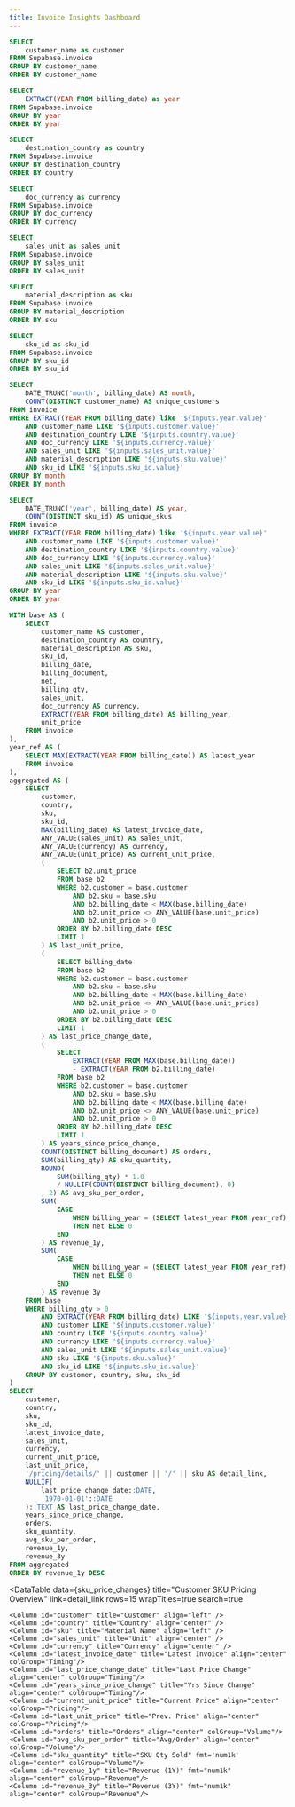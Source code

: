 ```yaml
---
title: Invoice Insights Dashboard
---
```


```sql customer
SELECT
    customer_name as customer
FROM Supabase.invoice
GROUP BY customer_name
ORDER BY customer_name
```

```sql year
SELECT
    EXTRACT(YEAR FROM billing_date) as year 
FROM Supabase.invoice
GROUP BY year
ORDER BY year
```

```sql country
SELECT
    destination_country as country
FROM Supabase.invoice
GROUP BY destination_country
ORDER BY country
```

```sql currency
SELECT
    doc_currency as currency
FROM Supabase.invoice
GROUP BY doc_currency
ORDER BY currency
```

```sql sales_unit
SELECT
    sales_unit as sales_unit
FROM Supabase.invoice
GROUP BY sales_unit
ORDER BY sales_unit
```

```sql sku
SELECT
    material_description as sku
FROM Supabase.invoice
GROUP BY material_description
ORDER BY sku
```

```sql sku_id
SELECT
    sku_id as sku_id
FROM Supabase.invoice
GROUP BY sku_id
ORDER BY sku_id
```

<center>
<Dropdown data={customer} name=customer value=customer title="Customer">
    <DropdownOption value="%" valueLabel="All"/>
</Dropdown>

<Dropdown data={year} name=year value=year title="Year" defaultValue="%">
    <DropdownOption value="%" valueLabel="All"/>
</Dropdown>

<Dropdown data={country} name=country value=country title="Country" defaultValue="%">
    <DropdownOption value="%" valueLabel="All"/>
</Dropdown>

<Dropdown data={currency} name=currency value=currency title="Currency" defaultValue="%">
    <DropdownOption value="%" valueLabel="All"/>
</Dropdown>

<Dropdown data={sales_unit} name=sales_unit value=sales_unit title="Sales Unit" defaultValue="%">
    <DropdownOption value="%" valueLabel="All"/>
</Dropdown>

<Dropdown data={sku} name=sku value=sku title="SKU" defaultValue="%">
    <DropdownOption value="%" valueLabel="All"/>
</Dropdown>

<Dropdown data={sku_id} name=sku_id value=sku_id title="SKU ID" defaultValue="%">
    <DropdownOption value="%" valueLabel="All"/>
</Dropdown>
</center>

```sql total_cust_served
SELECT
    DATE_TRUNC('month', billing_date) AS month,
    COUNT(DISTINCT customer_name) AS unique_customers
FROM invoice
WHERE EXTRACT(YEAR FROM billing_date) like '${inputs.year.value}'
    AND customer_name LIKE '${inputs.customer.value}'
    AND destination_country LIKE '${inputs.country.value}'
    AND doc_currency LIKE '${inputs.currency.value}'
    AND sales_unit LIKE '${inputs.sales_unit.value}'
    AND material_description LIKE '${inputs.sku.value}'  
    AND sku_id LIKE '${inputs.sku_id.value}'
GROUP BY month
ORDER BY month
```

```sql sku_count_served
SELECT
    DATE_TRUNC('year', billing_date) AS year,
    COUNT(DISTINCT sku_id) AS unique_skus
FROM invoice
WHERE EXTRACT(YEAR FROM billing_date) like '${inputs.year.value}'
    AND customer_name LIKE '${inputs.customer.value}'
    AND destination_country LIKE '${inputs.country.value}'
    AND doc_currency LIKE '${inputs.currency.value}'
    AND sales_unit LIKE '${inputs.sales_unit.value}'
    AND material_description LIKE '${inputs.sku.value}'
    AND sku_id LIKE '${inputs.sku_id.value}'
GROUP BY year
ORDER BY year
```

<Grid cols=2>
<LineChart 
    data={total_cust_served}
    x=month
    y=unique_customers
    title="Total Customers Served Over Time"
/>

<LineChart 
    data={sku_count_served}
    x=year
    y=unique_skus
    title="SKU Count Served Over Time"
/>
</Grid>

```sql sku_price_changes
WITH base AS (
    SELECT
        customer_name AS customer,
        destination_country AS country,
        material_description AS sku,
        sku_id,
        billing_date,
        billing_document,
        net,
        billing_qty,
        sales_unit,
        doc_currency AS currency,
        EXTRACT(YEAR FROM billing_date) AS billing_year,
        unit_price
    FROM invoice
),  
year_ref AS (
    SELECT MAX(EXTRACT(YEAR FROM billing_date)) AS latest_year
    FROM invoice
),
aggregated AS (
    SELECT
        customer,
        country,
        sku,
        sku_id,
        MAX(billing_date) AS latest_invoice_date,
        ANY_VALUE(sales_unit) AS sales_unit,
        ANY_VALUE(currency) AS currency,
        ANY_VALUE(unit_price) AS current_unit_price,
        (
            SELECT b2.unit_price
            FROM base b2
            WHERE b2.customer = base.customer
                AND b2.sku = base.sku
                AND b2.billing_date < MAX(base.billing_date)
                AND b2.unit_price <> ANY_VALUE(base.unit_price)
                AND b2.unit_price > 0
            ORDER BY b2.billing_date DESC
            LIMIT 1
        ) AS last_unit_price,
        (
            SELECT billing_date
            FROM base b2
            WHERE b2.customer = base.customer
                AND b2.sku = base.sku
                AND b2.billing_date < MAX(base.billing_date)
                AND b2.unit_price <> ANY_VALUE(base.unit_price)
                AND b2.unit_price > 0
            ORDER BY b2.billing_date DESC
            LIMIT 1
        ) AS last_price_change_date,
        (
            SELECT
                EXTRACT(YEAR FROM MAX(base.billing_date))
                - EXTRACT(YEAR FROM b2.billing_date)
            FROM base b2
            WHERE b2.customer = base.customer
                AND b2.sku = base.sku
                AND b2.billing_date < MAX(base.billing_date)
                AND b2.unit_price <> ANY_VALUE(base.unit_price)
                AND b2.unit_price > 0
            ORDER BY b2.billing_date DESC
            LIMIT 1
        ) AS years_since_price_change,
        COUNT(DISTINCT billing_document) AS orders,
        SUM(billing_qty) AS sku_quantity,
        ROUND(
            SUM(billing_qty) * 1.0
            / NULLIF(COUNT(DISTINCT billing_document), 0)
        , 2) AS avg_sku_per_order,
        SUM(
            CASE
                WHEN billing_year = (SELECT latest_year FROM year_ref)
                THEN net ELSE 0
            END
        ) AS revenue_1y,
        SUM(
            CASE
                WHEN billing_year = (SELECT latest_year FROM year_ref) - 2
                THEN net ELSE 0
            END
        ) AS revenue_3y
    FROM base
    WHERE billing_qty > 0
        AND EXTRACT(YEAR FROM billing_date) LIKE '${inputs.year.value}'
        AND customer LIKE '${inputs.customer.value}'
        AND country LIKE '${inputs.country.value}'
        AND currency LIKE '${inputs.currency.value}'
        AND sales_unit LIKE '${inputs.sales_unit.value}'
        AND sku LIKE '${inputs.sku.value}'
        AND sku_id LIKE '${inputs.sku_id.value}'
    GROUP BY customer, country, sku, sku_id
)
SELECT
    customer,
    country,
    sku,
    sku_id,
    latest_invoice_date,
    sales_unit,
    currency,
    current_unit_price,
    last_unit_price,
    '/pricing/details/' || customer || '/' || sku AS detail_link,
    NULLIF(
        last_price_change_date::DATE,
        '1970-01-01'::DATE
    )::TEXT AS last_price_change_date,
    years_since_price_change,
    orders,
    sku_quantity,
    avg_sku_per_order,
    revenue_1y,
    revenue_3y
FROM aggregated
ORDER BY revenue_1y DESC
```

<DataTable 
    data={sku_price_changes}
    title="Customer SKU Pricing Overview"
    link=detail_link
    rows=15
    wrapTitles=true
    search=true
>
    <Column id="customer" title="Customer" align="left" />
    <Column id="country" title="Country" align="center" />
    <Column id="sku" title="Material Name" align="left" />
    <Column id="sales_unit" title="Unit" align="center" />
    <Column id="currency" title="Currency" align="center" />
    <Column id="latest_invoice_date" title="Latest Invoice" align="center" colGroup="Timing"/>
    <Column id="last_price_change_date" title="Last Price Change" align="center" colGroup="Timing"/>
    <Column id="years_since_price_change" title="Yrs Since Change" align="center" colGroup="Timing"/>
    <Column id="current_unit_price" title="Current Price" align="center" colGroup="Pricing"/>
    <Column id="last_unit_price" title="Prev. Price" align="center" colGroup="Pricing"/>
    <Column id="orders" title="Orders" align="center" colGroup="Volume"/>
    <Column id="avg_sku_per_order" title="Avg/Order" align="center" colGroup="Volume"/>
    <Column id="sku_quantity" title="SKU Qty Sold" fmt='num1k' align="center" colGroup="Volume"/>
    <Column id="revenue_1y" title="Revenue (1Y)" fmt="num1k" align="center" colGroup="Revenue"/>
    <Column id="revenue_3y" title="Revenue (3Y)" fmt="num1k" align="center" colGroup="Revenue"/>
</DataTable>


